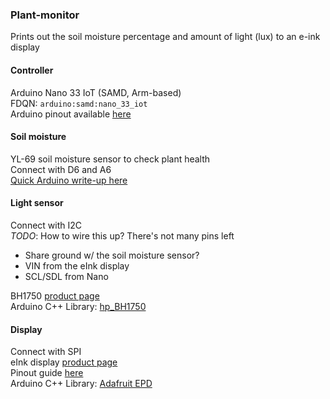 ### Plant-monitor
Prints out the soil moisture percentage and amount of light (lux) to an e-ink display

#### Controller
Arduino Nano 33 IoT (SAMD, Arm-based)  
FDQN: `arduino:samd:nano_33_iot`  
Arduino pinout available [here](https://content.arduino.cc/assets/Pinout-NANO33IoT_latest.pdf)

#### Soil moisture
YL-69 soil moisture sensor to check plant health  
Connect with D6 and A6  
[Quick Arduino write-up here](https://create.arduino.cc/projecthub/nekhbet/using-the-yl-39-yl-69-soil-humidity-sensor-with-arduino-968268)

#### Light sensor
Connect with I2C  
*TODO*: How to wire this up? There's not many pins left  
- Share ground w/ the soil moisture sensor?
- VIN from the eInk display
- SCL/SDL from Nano

BH1750 [product page](https://www.adafruit.com/product/4681)  
Arduino C++ Library: [hp_BH1750](https://github.com/Starmbi/hp_BH1750)  

#### Display
Connect with SPI  
eInk display [product page](https://www.adafruit.com/product/4086)  
Pinout guide [here](https://learn.adafruit.com/adafruit-eink-display-breakouts/pinouts)  
Arduino C++ Library: [Adafruit EPD](https://github.com/adafruit/Adafruit_EPD)  

